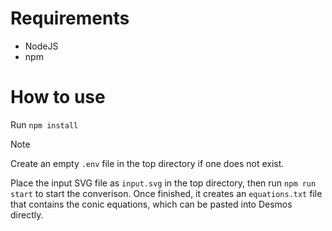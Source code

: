 # Requirements
- NodeJS
- npm

# How to use
Run `npm install`
  
> [!NOTE]
> Create an empty `.env` file in the top directory if one does not exist.
  
Place the input SVG file as `input.svg` in the top directory, then run `npm run start` to start the converison. Once finished, it creates an `equations.txt` file that contains the conic equations, which can be pasted into Desmos directly.